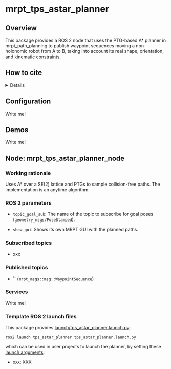# mrpt_tps_astar_planner

## Overview
This package provides a ROS 2 node that uses the PTG-based A* planner in mrpt_path_planning
to publish waypoint sequences moving a non-holonomic robot from A to B, taking into account
its real shape, orientation, and kinematic constraints.

## How to cite

<details>
    TBD!
</details>


## Configuration

Write me!

## Demos

Write me!

## Node: mrpt_tps_astar_planner_node

### Working rationale

Uses A* over a SE(2) lattice and PTGs to sample collision-free paths. The implementation is an anytime algorithm.


### ROS 2 parameters

* `topic_goal_sub`: The name of the topic to subscribe for goal poses (`geometry_msgs/PoseStamped`).

* `show_gui`: Shows its own MRPT GUI with the planned paths.

### Subscribed topics
* xxx

### Published topics
* `` (`mrpt_msgs::msg::WaypointSequence`)

### Services

Write me!

### Template ROS 2 launch files

This package provides [launch/tps_astar_planner.launch.py](launch/tps_astar_planner.launch.py):

    ros2 launch tps_astar_planner tps_astar_planner.launch.py

which can be used in user projects to launch the planner, by setting these [launch arguments](https://docs.ros.org/en/rolling/Tutorials/Intermediate/Launch/Using-Substitutions.html):

* ``XXX``: XXX


